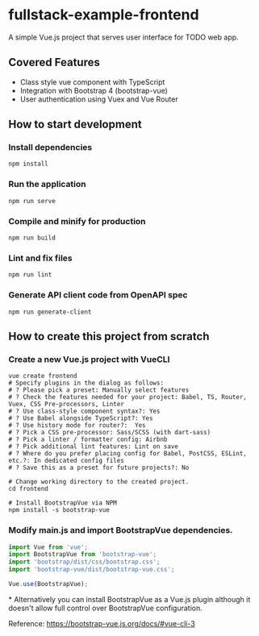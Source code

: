 # fullstack-example-frontend

A simple Vue.js project that serves user interface for TODO web app.

## Covered Features

* Class style vue component with TypeScript
* Integration with Bootstrap 4 (bootstrap-vue)
* User authentication using Vuex and Vue Router

## How to start development

### Install dependencies

```shell
npm install
```

### Run the application

```shell
npm run serve
```

### Compile and minify for production

```shell
npm run build
```

### Lint and fix files

```shell
npm run lint
```

### Generate API client code from OpenAPI spec

```
npm run generate-client
```

## How to create this project from scratch

### Create a new Vue.js project with VueCLI

```shell
vue create frontend 
# Specify plugins in the dialog as follows:
# ? Please pick a preset: Manually select features
# ? Check the features needed for your project: Babel, TS, Router, Vuex, CSS Pre-processors, Linter
# ? Use class-style component syntax?: Yes
# ? Use Babel alongside TypeScript?: Yes
# ? Use history mode for router?:  Yes
# ? Pick a CSS pre-processor: Sass/SCSS (with dart-sass)
# ? Pick a linter / formatter config: Airbnb
# ? Pick additional lint features: Lint on save
# ? Where do you prefer placing config for Babel, PostCSS, ESLint, etc.?: In dedicated config files
# ? Save this as a preset for future projects?: No

# Change working directory to the created project.
cd frontend

# Install BootstrapVue via NPM
npm install -s bootstrap-vue
```

### Modify main.js and import BootstrapVue dependencies.

```typescript
import Vue from 'vue';
import BootstrapVue from 'bootstrap-vue';
import 'bootstrap/dist/css/bootstrap.css';
import 'bootstrap-vue/dist/bootstrap-vue.css';

Vue.use(BootstrapVue);
```

\* Alternatively you can install BootstrapVue as a Vue.js plugin although it doesn't allow full control over BootstrapVue configuration.

Reference: https://bootstrap-vue.js.org/docs/#vue-cli-3 
